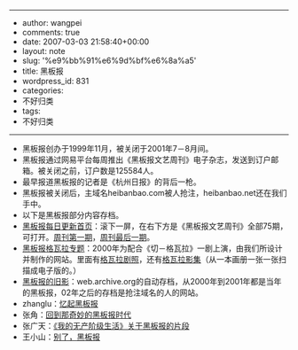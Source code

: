 - --
- author: wangpei
- comments: true
- date: 2007-03-03 21:58:40+00:00
- layout: note
- slug: '%e9%bb%91%e6%9d%bf%e6%8a%a5'
- title: 黑板报
- wordpress_id: 831
- categories:
- 不好归类
- tags:
- 不好归类
- --
- 黑板报创办于1999年11月，被关闭于2001年7－8月间。
- 黑板报通过网易平台每周推出《黑板报文艺周刊》电子杂志，发送到订户邮箱。被关闭之前，订户数是125584人。
- 最早报道黑板报的记者是《杭州日报》的背后一枪。
- 黑板报被关闭后，主域名heibanbao.com被人抢注，heibanbao.net还在我们手中。
- 以下是黑板报部分内容存档。
- [黑板报每日更新首页](http://www.wangpei.net/heibanbao/today/)：滚下一屏，在右下方是《黑板报文艺周刊》全部75期，可打开。[周刊第一期](http://www.wangpei.net/heibanbao/today/weekly/991112.htm)，[周刊最后一期](http://www.wangpei.net/heibanbao/today/weekly/20010825.htm)。
- [黑板报格瓦拉专题](http://www.wangpei.net/heibanbao/today/)：2000年为配合《切－格瓦拉》一剧上演，由我们所设计并制作的网站。里面有[格瓦拉剧照](http://www.wangpei.net/heibanbao/che/info/58night1.htm)，还有[格瓦拉影集](http://www.wangpei.net/heibanbao/che/gallery/index.htm)（从一本画册一张一张扫描成电子版的。）
- [黑板报的旧影](http://heibanbao.net/)：web.archive.org的自动存档，从2000年到2001年都是当年的黑板报，02年之后的存档是抢注域名的人的网站。
- zhanglu：[忆起黑板报](http://www.zhanglu.net/2007/03/04/12/)
- 张角：[回到那奇妙的黑板报时代](http://blog.sina.com.cn/u/3c69465d010007cm)
- 张广天：[《我的无产阶级生活》关于黑板报的片段](http://ent.sina.com.cn/h/2003-07-24/1815176042.html)
- 王小山：[别了，黑板报](http://www.anlis.net/cgi-bin/lb5000/topic-6-55-0-450-.htm)
